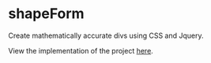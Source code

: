 # shapeForm
Create mathematically accurate divs using CSS and Jquery.

View the implementation of the project <a href = "http://www.raghavanand98.com/shapeForm">here</a>.
